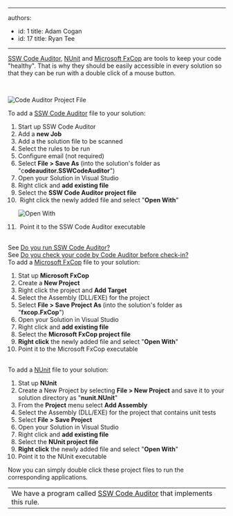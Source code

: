 

---
authors:
  - id: 1
    title: Adam Cogan
  - id: 17
    title: Ryan Tee
---




<span class='intro'> 
  <a href="http&#58;//www.ssw.com.au/ssw/CodeAuditor/Default.aspx">SSW Code Auditor</a>, <a href="http&#58;//www.ssw.com.au/ssw/Standards/DeveloperGeneral/netTools.aspx#NUnit">NUnit</a> and <a href="http&#58;//www.ssw.com.au/ssw/Standards/DeveloperGeneral/netTools.aspx#FxCop">Microsoft FxCop</a> are tools to keep your code &quot;healthy&quot;. That is why they should be easily accessible in every solution so that they can be run with a double click of a mouse button. 
 </span>


  <p>&#160;</p>
<dl class="goodImage">
    <dt><img style="border-bottom&#58;0px solid;border-left&#58;0px solid;border-top&#58;0px solid;border-right&#58;0px solid;" border="0" alt="Code Auditor Project File" src="/Standards/SoftwareDevelopment/RulesToBetterDotNETProjects/PublishingImages/CodeAuditorProjectFile.gif" /> </dt>
</dl>
<p>To add a <a href="http&#58;//www.ssw.com.au/ssw/CodeAuditor/Default.aspx">SSW Code Auditor</a> file to your solution&#58; </p>
<ol>
    <li>Start up SSW Code Auditor </li>
    <li>Add a <b>new Job</b> </li>
    <li>Add a the solution file to be scanned </li>
    <li>Select the rules to be run </li>
    <li>Configure email (not required) </li>
    <li>Select <b>File &gt; Save As</b> (into the solution's folder as &quot;c<b>odeauditor.SSWCodeAuditor</b>&quot;) </li>
    <li>Open your Solution in Visual Studio </li>
    <li>Right click and <b>add existing file</b> </li>
    <li>Select the <b>SSW Code Auditor project file</b> </li>
    <li>&#160;Right click the newly added file and select &quot;<b>Open With</b>&quot;<br>
    <dl class="goodImage">
        <dt><img style="border-bottom&#58;0px solid;border-left&#58;0px solid;border-top&#58;0px solid;border-right&#58;0px solid;" border="0" alt="Open With" src="/Standards/SoftwareDevelopment/RulesToBetterDotNETProjects/PublishingImages/OpenWith.gif" /> </dt>
    </dl>
    </li>
    <li>&#160;Point it to the SSW Code Auditor executable </li>
</ol>
<br>
See <a href="http&#58;//www.ssw.com.au/ssw/Standards/Rules/RulesToBeingSoftwareConsultantsWorkingInATeam.aspx#CodeAuditor">Do you run SSW Code Auditor?</a> <br>
See <a href="/Standards/Management/RulesToSuccessfulProjects/Pages/CheckCodeByCodeAuditorBeforeCheckIn.aspx" id="Do you check your code by Code Auditor before check-in?">Do you check your code by Code Auditor before check-in?</a> <br>
To add a <a href="http&#58;//www.ssw.com.au/ssw/Standards/DeveloperGeneral/netTools.aspx#FxCop">Microsoft FxCop</a> file to your solution&#58;
<ol>
    <li>Stat up <b>Microsoft FxCop</b> </li>
    <li>Create a <b>New Project</b> </li>
    <li>Right click the project and <b>Add Target</b> </li>
    <li>Select the Assembly (DLL/EXE) for the project </li>
    <li>Select <b>File &gt; Save Project As </b>(into the solution's folder as &quot;<b>fxcop.FxCop</b>&quot;) </li>
    <li>Open your Solution in Visual Studio </li>
    <li>Right click and <b>add existing file</b> </li>
    <li>Select the <b>Microsoft FxCop project file</b> </li>
    <li><b>Right click</b> the newly added file and select &quot;<b>Open With</b>&quot; </li>
    <li>Point it to the Microsoft FxCop executable </li>
</ol>
<br>
To add a <a href="http&#58;//www.ssw.com.au/ssw/Standards/DeveloperGeneral/netTools.aspx#NUnit">NUnit</a> file to your solution&#58;
<ol>
    <li>Stat up <b>NUnit</b> </li>
    <li>Create a New Project by selecting <b>File &gt; New Project</b> and save it to your solution directory as &quot;<b>nunit.NUnit</b>&quot; </li>
    <li>From the <b>Project</b> menu select <b>Add Assembly</b> </li>
    <li>Select the Assembly (DLL/EXE) for the project that contains unit tests </li>
    <li>Select <b>File &gt; Save Project</b> </li>
    <li>Open your Solution in Visual Studio </li>
    <li>Right click and <b>add existing file</b> </li>
    <li>Select the <b>NUnit project file</b> </li>
    <li><b>Right click</b> the newly added file and select &quot;<b>Open With</b>&quot; </li>
    <li>Point it to the NUnit executable </li>
</ol>
<p>Now you can simply double click these project files to run the corresponding applications.</p>
<table id="table42" class="clsSSWProductTable" cellspacing="2" summary="Code Auditor" cellpadding="2">
    <tbody>
        <tr>
            <td>We have a program called <a href="http&#58;//www.ssw.com.au/ssw/CodeAuditor/Default.aspx">SSW Code Auditor</a> that implements this rule.</td>
        </tr>
    </tbody>
</table>



